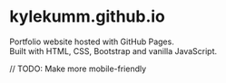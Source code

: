 # kylekumm.github.io
Portfolio website hosted with GitHub Pages.<br>
Built with HTML, CSS, Bootstrap and vanilla JavaScript.

// TODO: Make more mobile-friendly
